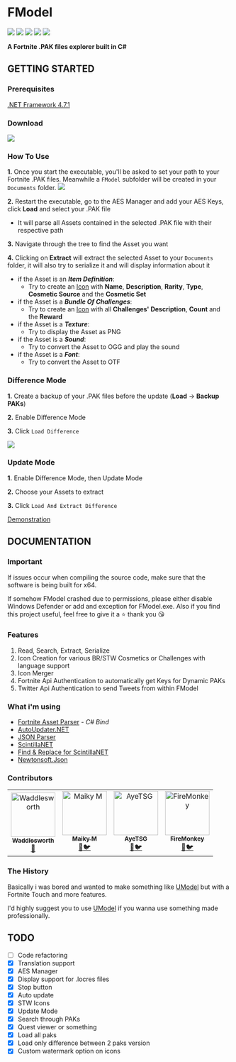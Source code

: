 ﻿# FModel
[![](https://img.shields.io/github/downloads/iAmAsval/FModel/total.svg?color=green&label=Total%20Downloads&logo=buzzfeed&logoColor=white)](https://github.com/iAmAsval/FModel/releases)
[![](https://img.shields.io/github/downloads/iAmAsval/FModel/latest/total.svg?label=2.4.2&logo=buzzfeed&logoColor=white)](https://github.com/iAmAsval/FModel//releases/latest)
[![](https://img.shields.io/badge/License-GPL-blue.svg?logo=gnu)](https://github.com/iAmAsval/FModel/blob/master/LICENSE)
[![](https://img.shields.io/badge/Twitter-@AsvalFN-1da1f2.svg?logo=twitter)](https://twitter.com/AsvalFN)
[![](https://img.shields.io/badge/Discord-Need%20Help%3F-7289da.svg?logo=discord)](https://discord.gg/JmWvXKb)

**A Fortnite .PAK files explorer built in C#**

## GETTING STARTED
### Prerequisites
[.NET Framework 4.7.1](https://dotnet.microsoft.com/download/dotnet-framework/net471)
### Download
[![](https://img.shields.io/badge/Release-2.4.2-orange.svg?logo=github)](https://github.com/iAmAsval/FModel/releases/latest)
### How To Use
**1.** Once you start the executable, you'll be asked to set your path to your Fortnite .PAK files. Meanwhile a `FModel` subfolder will be created in your `Documents` folder.
![](https://i.imgur.com/OvjYMyX.gif)

**2.** Restart the executable, go to the AES Manager and add your AES Keys, click **Load** and select your .PAK file
- It will parse all Assets contained in the selected .PAK file with their respective path
  
**3.** Navigate through the tree to find the Asset you want

**4.** Clicking on **Extract** will extract the selected Asset to your `Documents` folder, it will also try to serialize it and will display information about it
- if the Asset is an **_Item Definition_**:
    - Try to create an [Icon](https://i.imgur.com/8hxXSsA.png) with **Name**, **Description**, **Rarity**, **Type**, **Cosmetic Source** and the **Cosmetic Set**
- if the Asset is a **_Bundle Of Challenges_**:
    - Try to create an [Icon](https://i.imgur.com/pUVxUih.png) with all **Challenges' Description**, **Count** and the **Reward**
- if the Asset is a **_Texture_**:
    - Try to display the Asset as PNG
- if the Asset is a **_Sound_**:
    - Try to convert the Asset to OGG and play the sound
- if the Asset is a **_Font_**:
    - Try to convert the Asset to OTF

### Difference Mode
**1.** Create a backup of your .PAK files before the update (**Load** -> **Backup PAKs**)

**2.** Enable Difference Mode

**3.** Click `Load Difference`

![](https://i.imgur.com/khTcpJG.gif)

### Update Mode
**1.** Enable Difference Mode, then Update Mode

**2.** Choose your Assets to extract

**3.** Click `Load And Extract Difference`

[Demonstration](https://streamable.com/234bg)

## DOCUMENTATION
### Important
If issues occur when compiling the source code, make sure that the software is being built for x64.

If somehow FModel crashed due to permissions, please either disable Windows Defender or add and exception for FModel.exe.
Also if you find this project useful, feel free to give it a :star: thank you :kissing_heart:
### Features
 1. Read, Search, Extract, Serialize
 2. Icon Creation for various BR/STW Cosmetics or Challenges with language support
 3. Icon Merger
 4. Fortnite Api Authentication to automatically get Keys for Dynamic PAKs
 5. Twitter Api Authentication to send Tweets from within FModel
### What i'm using
  - [Fortnite Asset Parser](https://github.com/SirWaddles/JohnWickParse) - *C# Bind*
  - [AutoUpdater.NET](https://github.com/ravibpatel/AutoUpdater.NET)
  - [JSON Parser](https://app.quicktype.io/)
  - [ScintillaNET](https://www.nuget.org/packages/jacobslusser.ScintillaNET)
  - [Find & Replace for ScintillaNET](https://www.nuget.org/packages/snt.ScintillaNet.FindReplaceDialog/)
  - [Newtonsoft.Json](https://github.com/JamesNK/Newtonsoft.Json)
### Contributors
<table><tr><td align="center"><a href="https://github.com/SirWaddles"><img src="https://avatars1.githubusercontent.com/u/769399?s=200&v=4" width="100px;" alt="Waddlesworth"/><br /><sub><b>Waddlesworth</b></sub></a><br><a href="https://github.com/SirWaddles" title="Github">🔧</a></td><td align="center"><a href="https://github.com/MaikyM"><img src="https://avatars3.githubusercontent.com/u/51415805?s=200&v=4" width="100px;" alt="Maiky M"/><br /><sub><b>Maiky M</b></sub></a><br /><a href="https://github.com/MaikyM" title="Github">🔧</a><a href="https://twitter.com/MaikyMOficial" title="Twitter">🐦</a></td><td align="center"><a href="https://github.com/AyeTSG"><img src="https://avatars1.githubusercontent.com/u/49595354?s=200&v=4" width="100px;" alt="AyeTSG"/><br><sub><b>AyeTSG</b></sub></a><br><a href="https://github.com/AyeTSG" title="Github">🔧</a><a href="https://twitter.com/AyeTSG" title="Twitter">🐦</a></td><td align="center"><a href="https://github.com/ItsFireMonkey"><img src="https://avatars2.githubusercontent.com/u/38590471?s=200&v=4" width="100px;" alt="FireMonkey"/><br /><sub><b>FireMonkey</b></sub></a><br><a href="https://github.com/ItsFireMonkey" title="Github">🔧</a><a href="https://twitter.com/iFireMonkey" title="Twitter">🐦</a></td></tr></table>


### The History
Basically i was bored and wanted to make something like [UModel](https://github.com/gildor2/UModel) but with a Fortnite Touch and more features.

I'd highly suggest you to use [UModel](https://github.com/gildor2/UModel) if you wanna use something made professionally.

## TODO
  - [ ] Code refactoring
  - [x] Translation support
  - [x] AES Manager
  - [x] Display support for .locres files
  - [x] Stop button
  - [x] Auto update
  - [x] STW Icons
  - [x] Update Mode
  - [x] Search through PAKs
  - [x] Quest viewer or something
  - [x] Load all paks
  - [x] Load only difference between 2 paks version
  - [x] Custom watermark option on icons
